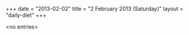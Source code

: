 +++
date = "2013-02-02"
title = "2 February 2013 (Saturday)"
layout = "daily-diet"
+++


\<no entries\>
